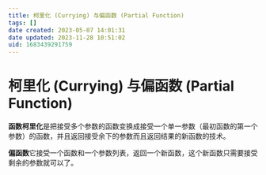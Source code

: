 ```yaml
---
title: 柯里化 (Currying) 与偏函数 (Partial Function)
tags: []
date created: 2023-05-07 14:01:31
date updated: 2023-11-28 10:51:02
uid: 1683439291759
---
```


# 柯里化 (Currying) 与偏函数 (Partial Function)

**函数柯里化**是把接受多个参数的函数变换成接受一个单一参数（最初函数的第一个参数）的函数，并且返回接受余下的参数而且返回结果的新函数的技术。

**偏函数**它接受一个函数和一个参数列表，返回一个新函数，这个新函数只需要接受剩余的参数就可以了。
